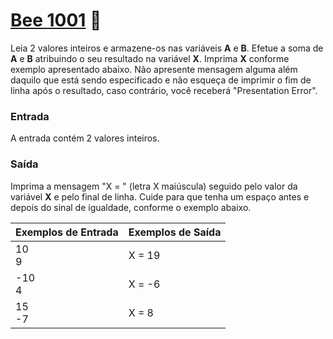 # <a href="https://www.beecrowd.com.br/judge/pt/problems/view/1001"> Bee 1001</a> 🐝


Leia 2 valores inteiros e armazene-os nas variáveis <strong>A</strong> e <strong>B</strong>. Efetue a soma de <strong>A</strong> e <strong>B</strong> atribuindo o seu resultado na variável <strong>X</strong>. Imprima <strong>X</strong> conforme exemplo apresentado abaixo. Não apresente mensagem alguma além daquilo que está sendo especificado e não esqueça de imprimir o fim de linha após o resultado, caso contrário, você receberá "Presentation Error".

### Entrada
A entrada contém 2 valores inteiros.

### Saída
Imprima a mensagem "X = " (letra X maiúscula) seguido pelo valor da variável <strong>X</strong> e pelo final de linha. Cuide para que tenha um espaço antes e depois do sinal de igualdade, conforme o exemplo abaixo.

| Exemplos de Entrada | Exemplos de Saída |
|--- | ---|
| 10 <br> 9 | X = 19 |
| -10 <br> 4 | X = -6 |
| 15 <br> -7 | X = 8 |